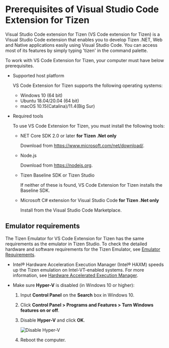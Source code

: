 # Prerequisites of Visual Studio Code Extension for Tizen

Visual Studio Code extension for Tizen (VS Code extension for Tizen) is a Visual Studio Code extension that enables you to develop Tizen .NET, Web and Native applications easily using Visual Studio Code. You can access most of its features by simply typing 'tizen' in the command palette.

To work with VS Code Extension for Tizen, your computer must have below prerequisites.

- Supported host platform

  VS Code Extension for Tizen supports the following operating systems:

  - Windows 10 (64 bit)
  - Ubuntu 18.04/20.04 (64 bit)
  - macOS 10.15(Catalina)/11.4(Big Sur)

- Required tools

  To use VS Code Extension for Tizen, you must install the following tools:

  - NET Core SDK 2.0 or later **for Tizen .Net only**

    Download from <https://www.microsoft.com/net/download/>.

  - Node.js

    Download from <https://nodejs.org>.

  - Tizen Baseline SDK or Tizen Studio

    If neither of these is found, VS Code Extension for Tizen installs the Baseline SDK.

  - Microsoft C\# extension for Visual Studio Code **for Tizen .Net only**

    Install from the Visual Studio Code Marketplace.

## Emulator requirements

The Tizen Emulator for VS Code Extension for Tizen has the same requirements as the emulator in Tizen Studio. To check the detailed hardware and software requirements for the Tizen Emulator, see [Emulator Requirements](../tizen-studio/setup/prerequisites.md#emulator).

- Intel&reg; Hardware Acceleration Execution Manager (Intel&reg; HAXM) speeds up the Tizen emulation on Intel-VT-enabled systems. For more information, see [Hardware Accelerated Execution Manager](../tizen-studio/setup/hardware-accelerated-execution-manager.md).

- Make sure **Hyper-V** is disabled (in Windows 10 or higher):
  1. Input **Control Panel** on the **Search** box in Windows 10.

  2. Click **Control Panel > Programs and Features > Turn Windows features on or off**.

  3. Disable **Hyper-V** and click **OK**.

     ![Disable Hyper-V](media/cs_prerequisite-disable-hiperv.png)

  4. Reboot the computer.


